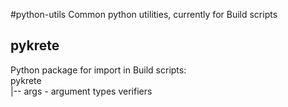 #python-utils
Common python utilities, currently for Build scripts

## pykrete
Python package for import in Build scripts:  
pykrete  
|-- args - argument types verifiers
  